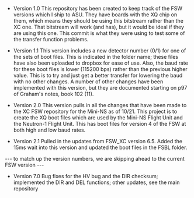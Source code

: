 - Version 1.0 This repository has been created to keep track of the FSW versions which I ship to ASU. They have boards with the XQ chip on them, which means they should be using this bitstream rather than the XC one. That bitstream will work (and has), but it would be ideal if they are using this one. This commit is what they were using to test some of the transfer function problems. 

- Version 1.1 This version includes a new detector number (0/1) for one of the sets of boot files. This is indicated in the folder name; these files have also been uploaded to dropbox for ease of use. Also, the baud rate for these boot files is lower (115200 bps) rather than the previous higher value. This is to try and just get a better transfer for lowering the baud with no other changes. A number of other changes have been implemented with this version, but they are documented starting on p97 of Graham's notes, book 102 (11). 

- Version 2.0 This version pulls in all the changes that have been made to the XC FSW repository for the Mini-NS as of 10/21. This project is to create the XQ boot files which are used by the Mini-NS Flight Unit and the Neutron-1 Flight Unit. This has boot files for version 4 of the FSW at both high and low baud rates.

- Version 2.1 Pulled in the updates from FSW_XC version 6.5. Added the 15ms wait into this version and updated the boot files in the FSBL folder.

--- to match up the version numbers, we are skipping ahead to the current FSW version ---

- Version 7.0 Bug fixes for the HV bug and the DIR checksum; implemented the DIR and DEL functions; other updates, see the main repository